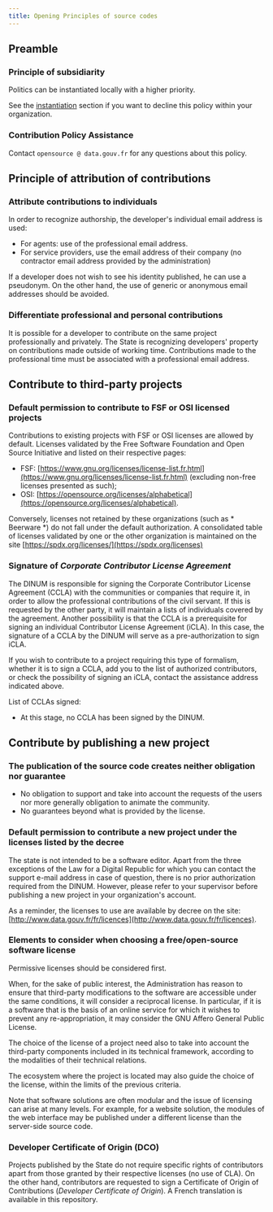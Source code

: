 ```yaml
---
title: Opening Principles of source codes
---
```


## Preamble

### Principle of subsidiarity

Politics can be instantiated locally with a higher priority.

See the [instantiation](pocos/instanciation.md) section if you want to decline this policy within your organization.

### Contribution Policy Assistance

Contact `opensource @ data.gouv.fr` for any questions about this policy.

## Principle of attribution of contributions

### Attribute contributions to individuals

In order to recognize authorship, the developer's individual email address is used:

* For agents: use of the professional email address.
* For service providers, use the email address of their company (no contractor email address provided by the administration)

If a developer does not wish to see his identity published, he can use a pseudonym.  On the other hand, the use of generic or anonymous email addresses should be avoided.

### Differentiate professional and personal contributions

It is possible for a developer to contribute on the same project professionally and privately.  The State is recognizing developers' property on contributions made outside of working time. Contributions made to the professional time must be associated with a professional email address.

## Contribute to third-party projects

### Default permission to contribute to FSF or OSI licensed projects

Contributions to existing projects with FSF or OSI licenses are allowed by default.  Licenses validated by the Free Software Foundation and Open Source Initiative and listed on their respective pages:

* FSF: [https://www.gnu.org/licenses/license-list.fr.html](https://www.gnu.org/licenses/license-list.fr.html) (excluding non-free licenses presented as such);
* OSI: [https://opensource.org/licenses/alphabetical](https://opensource.org/licenses/alphabetical).


Conversely, licenses not retained by these organizations (such as * Beerware *) do not fall under the default authorization.  A consolidated table of licenses validated by one or the other organization is maintained on the site [https://spdx.org/licenses/](https://spdx.org/licenses)

### Signature of *Corporate Contributor License Agreement*

The DINUM is responsible for signing the Corporate Contributor License Agreement (CCLA) with the communities or companies that require it, in order to allow the professional contributions of the civil servant. If this is requested by the other party, it will maintain a lists of individuals covered by the agreement. Another possibility is that the CCLA is a prerequisite for signing an individual Contributor License Agreement (iCLA). In this case, the signature of a CCLA by the DINUM will serve as a pre-authorization to sign iCLA.

If you wish to contribute to a project requiring this type of formalism, whether it is to sign a CCLA, add you to the list of authorized contributors, or check the possibility of signing an iCLA, contact the assistance address indicated above.

List of CCLAs signed:

* At this stage, no CCLA has been signed by the DINUM.

## Contribute by publishing a new project

### The publication of the source code creates neither obligation nor guarantee

* No obligation to support and take into account the requests of the users nor more generally obligation to animate the community.
* No guarantees beyond what is provided by the license.

### Default permission to contribute a new project under the licenses listed by the decree

The state is not intended to be a software editor. Apart from the three exceptions of the Law for a Digital Republic for which you can contact the support e-mail address in case of question, there is no prior authorization required from the DINUM. However, please refer to your supervisor before publishing a new project in your organization's account.

As a reminder, the licenses to use are available by decree on the site: [http://www.data.gouv.fr/fr/licences](http://www.data.gouv.fr/fr/licences).

### Elements to consider when choosing a free/open-source software license

Permissive licenses should be considered first.

When, for the sake of public interest, the Administration has reason to ensure that third-party modifications to the software are accessible under the same conditions, it will consider a reciprocal license. In particular, if it is a software that is the basis of an online service for which it wishes to prevent any re-appropriation, it may consider the GNU Affero General Public License.

The choice of the license of a project need also to take into account the third-party components included in its technical framework, according to the modalities of their technical relations.

The ecosystem where the project is located may also guide the choice of the license, within the limits of the previous criteria.

Note that software solutions are often modular and the issue of licensing can arise at many levels. For example, for a website solution, the modules of the web interface may be published under a different license than the server-side source code.

### Developer Certificate of Origin (DCO)

Projects published by the State do not require specific rights of contributors apart from those granted by their respective licenses (no use of CLA). On the other hand, contributors are requested to sign a Certificate of Origin of Contributions (*Developer Certificate of Origin*). A French translation is available in this repository.
